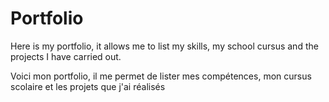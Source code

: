 # Portfolio

Here is my portfolio, it allows me to list my skills, my school cursus and the projects I have carried out.


Voici mon portfolio, il me permet de lister mes compétences, mon cursus scolaire et les projets que j'ai réalisés
